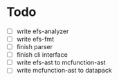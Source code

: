 # Todo

- [ ] write efs-analyzer
- [ ] write efs-fmt
- [ ] finish parser
- [ ] finish cli interface
- [ ] write efs-ast to mcfunction-ast
- [ ] write mcfunction-ast to datapack
